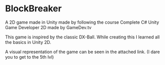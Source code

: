 # BlockBreaker

A 2D game made in Unity made by following the course  Complete C# Unity Game Developer 2D made by GameDev.tv

This game is inspired by the classic DX-Ball. While creating this I learned all the basics in Unity 2D.

A visual representation of the game can be seen in the attached link. (I dare you to get to the 5th lvl)
